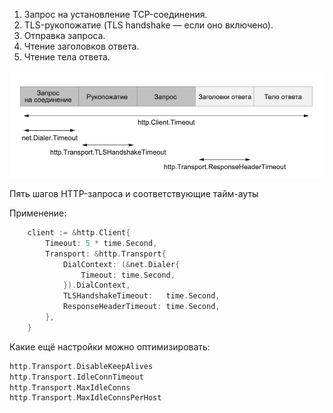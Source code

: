 1. Запрос на установление TCP-соединения.
2. TLS-рукопожатие (TLS handshake — если оно включено).
3. Отправка запроса.
4. Чтение заголовков ответа.
5. Чтение тела ответа.

![](./assets/http_req_timeouts.png)

Пять шагов HTTP-запроса и соответствующие тайм-ауты

Применение:

```go
	client := &http.Client{
		Timeout: 5 * time.Second,
		Transport: &http.Transport{
			DialContext: (&net.Dialer{
				Timeout: time.Second,
			}).DialContext,
			TLSHandshakeTimeout:   time.Second,
			ResponseHeaderTimeout: time.Second,
		},
	}
```

Какие ещё настройки можно оптимизировать:

```go
http.Transport.DisableKeepAlives
http.Transport.IdleConnTimeout
http.Transport.MaxIdleConns
http.Transport.MaxIdleConnsPerHost
```
